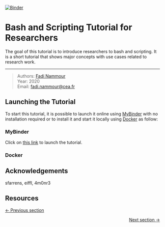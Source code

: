 [![Binder](https://mybinder.org/badge_logo.svg)](https://mybinder.org/v2/gh/fadinammour/bash_intro/master?filepath=.%2Fbasics.ipynb)

# Bash and Scripting Tutorial for Researchers

The goal of this tutorial is to introduce researchers to bash and scripting. It is a short tutorial that shows major concepts with use cases related to research work.

---

> Authors: <font color='#f78c40'>[Fadi Nammour](http://www.cosmostat.org/people/fadi-nammour)</font>  
> Year: 2020  
> Email: [fadi.nammour@cea.fr](mailto:fadi.nammour@cea.fr)

## Launching the Tutorial
To start this tutorial, it is possible to launch it online using [MyBinder](#mybinder) with no installation required or to install it and start it locally using [Docker](#docker) as follow:

### MyBinder
Click on [this link](https://mybinder.org/v2/gh/fadinammour/bash_intro/master?filepath=.%2Fbasics.ipynb) to launch the tutorial.

### Docker


## Acknowledgements
sfarrens, eiffl, 4m0nr3

## Resources

[← Previous section](README.md) <div style="text-align: right"> [Next section →](basics.ipynb) </div>
